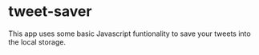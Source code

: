 # tweet-saver
This app uses some basic Javascript funtionality to save your tweets into the local storage. 
